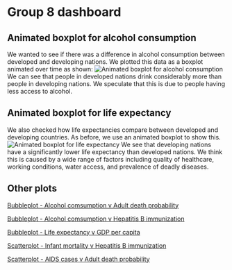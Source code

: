 # Group 8 dashboard

## Animated boxplot for alcohol consumption
We wanted to see if there was a difference in alcohol consumption between developed and developing nations.
We plotted this data as a boxplot animated over time as shown:
![Animated boxplot for alcohol consumption](resources/animated_boxplot_alcohol.gif)
We can see that people in developed nations drink considerably more than people in developing nations.
We speculate that this is due to people having less access to alcohol.
<br>

## Animated boxplot for life expectancy
We also checked how life expectancies compare between developed and developing countries.
As before, we use an animated boxplot to show this.
![Animated boxplot for life expectancy](resources/animated_boxplot_life_expectation.gif)
We see that developing nations have a significantly lower life expectancy than developed nations.
We think this is caused by a wide range of factors including quality of healthcare, working conditions, water access, and prevalence of deadly diseases.
<br>

## Other plots

[Bubbleplot - Alcohol comsumption v Adult death probability](resources/plot_bubble_alcohol_deaths.html)
<br>

[Bubbleplot - Alcohol comsumption v Hepatitis B immunization](resources/plot_bubble_alcohol_hepatitis.html)
<br>

[Bubbleplot - Life expectancy v GDP per capita](resources/plot_bubble_life_expectancy_gdp.html)
<br>


[Scatterplot - Infant mortality v Hepatitis B immunization](resources/plot_scatter_infant_mortality_hepatitis.html)
<br>

[Scatterplot - AIDS cases v Adult death probability](resources/plot_scatter_aids_deaths.html)